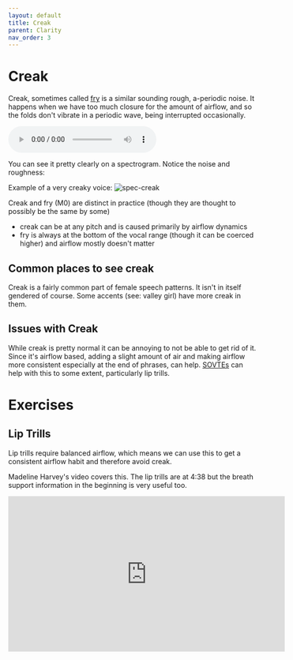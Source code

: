 ```yaml
---
layout: default
title: Creak
parent: Clarity
nav_order: 3
---
```

# Creak
Creak, sometimes called [fry](/wiki/pages/other-resources/mechanisms.html#m0) is a similar sounding rough, a-periodic noise. It happens when we have too much closure for the amount of airflow, and so the folds don't vibrate in a periodic wave, being interrupted occasionally.

<audio controls> <source src="/audio/creak-example.ogg" type="audio/ogg"> Your browser does not support the audio element. </audio>

You can see it pretty clearly on a spectrogram. Notice the noise and roughness:

Example of a very creaky voice:
![spec-creak](/img/spec-creak.jpg)

Creak and fry (M0) are distinct in practice (though they are thought to possibly be the same by some)
- creak can be at any pitch and is caused primarily by airflow dynamics
- fry is always at the bottom of the vocal range (though it can be coerced higher) and airflow mostly doesn't matter

## Common places to see creak
Creak is a fairly common part of female speech patterns. It isn't in itself gendered of course. Some accents (see: valley girl) have more creak in them.

## Issues with Creak
While creak is pretty normal it can be annoying to not be able to get rid of it. Since it's airflow based, adding a slight amount of air and making airflow more consistent especially at the end of phrases, can help. [SOVTEs](/wiki/pages/other-resources/SOVTE) can help with this to some extent, particularly lip trills.

# Exercises
## Lip Trills
Lip trills require balanced airflow, which means we can use this to get a consistent airflow habit and therefore avoid creak.

Madeline Harvey's video covers this. The lip trills are at 4:38 but the breath support information in the beginning is very useful too.

<p align="left">
  <iframe width="560" height="315" src="https://www.youtube.com/embed/PQUo7eimhWA" title="YouTube video player" frameborder="0" allow="accelerometer; autoplay; clipboard-write; encrypted-media; gyroscope; picture-in-picture" allowfullscreen></iframe>
</p>
